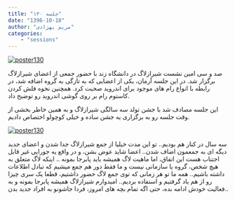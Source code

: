 ```yaml
---
title: "جلسه ۱۳۰"
date: "1396-10-18"
author: "مریم بهزادی"
categories:
    - "sessions"
---
```

[![poster130](../../img/poster130.jpg)](../../img/poster130.jpg)

صد و سی امین نشست شیرازلاگ در دانشگاه زند با حضور جمعی از اعضای شیرازلاگ برگزار شد. در این جلسه آرمان، یکی از اعضایی که به تازگی به گروه اضافه شد، در رابطه با انواع رام های موجود برای اندروید صحبت کرد. همچنین نحوه فلش کردن کاستوم رام بر روی گوشی اندروید رو توضیح داد. 

این جلسه مصادف شد با جشن تولد سه سالگی شیرازلاگ و به همین خاطر بخشی از وقت جلسه رو به برگزاری یه جشن ساده و خیلی کوچولو اختصاص دادیم.

[![poster130](../../img/poster130_bd.jpg)](../../img/poster130_bd.jpg)

سه سال در کنار هم بودیم.. تو این مدت خیلیا از جمع شیرازلاگ جدا شدن و اعضای جدید دیگه ای به جمعمون اضاف شدن.. اعضا شاید عوض بشن، و در واقع یه جورایی غیر قابل اجتناب هست این اتفاق، اما ماهیت لاگ همیشه باید پابرجا بمونه .. اینکه لاگ متعلق به هیچ شخص، گروه یا سازمانی نیست و ما فقط دور هم جمع میشیم که تبادل اطلاعات داشته باشیم.. همه ما تو هر زمانی که توی جمع لاگ حضور داشتیم، قطعا یک سری چیزا رو از هم یاد گرفتیم و استفاده بردیم.. امیدوارم شیرازلاگ همیشه پابرجا بمونه و به فعالیت خودش ادامه بده، حتی اگه تمام بچه های امروز، فردا جاشونو به افراد جدید بدن..